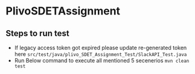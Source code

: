 # PlivoSDETAssignment

## Steps to run test
* If legacy access token got expired please update re-generated token here
`src/test/java/plivo_SDET_Assignment_Test/SlackAPI_Test.java`
* Run Below command to execute all mentioned 5 secenerios
`mvn clean test`
  

